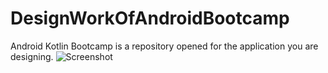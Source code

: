 # DesignWorkOfAndroidBootcamp
Android Kotlin Bootcamp is a repository opened for the application you are designing.
![Screenshot]([pizza_ordering_ss.png](https://github.com/kberktavli/DesignWorkOfAndroidBootcamp/blob/master/pizza_ordering_screen.png)https://github.com/kberktavli/DesignWorkOfAndroidBootcamp/blob/master/pizza_ordering_screen.png)
